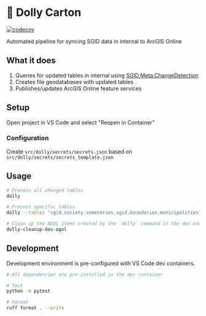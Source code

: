 # 🛒 Dolly Carton

[![codecov](https://codecov.io/gh/agrc/dolly-carton/branch/main/graph/badge.svg)](https://codecov.io/gh/agrc/dolly-carton)

Automated pipeline for syncing SGID data in internal to ArcGIS Online

## What it does

1. Queries for updated tables in internal using [SGID.Meta.ChangeDetection](https://github.com/agrc/cambiador)
2. Creates file geodatabases with updated tables
3. Publishes/updates ArcGIS Online feature services

## Setup

Open project in VS Code and select "Reopen in Container"

### Configuration

Create `src/dolly/secrets/secrets.json` based on `src/dolly/secrets/secrets_template.json`

## Usage

```bash
# Process all changed tables
dolly

# Process specific tables
dolly --tables "sgid.society.cemeteries,sgid.boundaries.municipalities"

# Clean up the AGOL items created by the `dolly` command in the dev environment (both local and the dev GCP project). This is useful for resetting your AGOL state between runs.
dolly-cleanup-dev-agol
```

## Development

Development environment is pre-configured with VS Code dev containers.

```bash
# All dependencies are pre-installed in the dev container

# Test
python -m pytest

# Format
ruff format . --write
```
